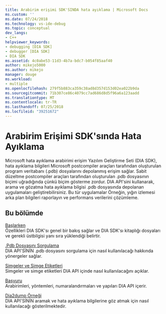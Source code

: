 ```yaml
---
title: Arabirim erişimi SDK'SINDA hata ayıklama | Microsoft Docs
ms.custom: ''
ms.date: 07/24/2018
ms.technology: vs-ide-debug
ms.topic: conceptual
dev_langs:
- C++
helpviewer_keywords:
- debugging [DIA SDK]
- debugger [DIA SDK]
- DIA SDK
ms.assetid: 4c0abe53-11d3-4b7a-bdc7-b054f85aaf40
author: mikejo5000
ms.author: mikejo
manager: douge
ms.workload:
- multiple
ms.openlocfilehash: 279f5b883ca359c38ad8d357d153d02ea022b9da
ms.sourcegitcommit: 71b307ce86c4079cc7ad686d8d5f96a6a123aadd
ms.translationtype: MT
ms.contentlocale: tr-TR
ms.lasthandoff: 07/25/2018
ms.locfileid: "39251672"
---
```

# <a name="debug-interface-access-sdk"></a>Arabirim Erişimi SDK'sında Hata Ayıklama

Microsoft hata ayıklama arabirimi erişim Yazılım Geliştirme Seti (DIA SDK), hata ayıklama bilgileri Microsoft postcompiler araçları tarafından oluşturulan program veritabanı (.pdb) dosyalarını depolanmış erişim sağlar. Sabit düzeltme postcompiler araçları tarafından oluşturulan .pdb dosyasının biçimi uğradığında çünkü biçim gösterme zordur. DIA API'sini kullanarak, arama ve gözatma hata ayıklama bilgisi .pdb dosyasında depolanan uygulamaları geliştirebilirsiniz. Bu tür uygulamalar Örneğin, yığın izlemesi arka plan bilgileri raporlayın ve performans verilerini çözümleme.

## <a name="in-this-section"></a>Bu bölümde

[Başlarken](../../debugger/debug-interface-access/getting-started-debug-interface-access-sdk.md)  
Özellikleri DIA SDK'sı genel bir bakış sağlar ve DIA SDK'sı kitaplığı dosyaları ve gerekli üstbilgisi yanı sıra yüklendiği belirtir.

[.Pdb Dosyasını Sorgulama](../../debugger/debug-interface-access/querying-the-dot-pdb-file.md)  
DIA API'SİNİN .pdb dosyasını sorgulama için nasıl kullanılacağı hakkında yönergeler sağlar.

[Simgeler ve Simge Etiketleri](../../debugger/debug-interface-access/symbols-and-symbol-tags.md)  
Simgeler ve simge etiketleri DIA API içinde nasıl kullanılacağını açıklar.

[Başvuru](../../debugger/debug-interface-access/debug-interface-access-sdk-reference.md)  
Arabirimleri, yöntemleri, numaralandırmaları ve yapıları DIA API içerir.

[Dia2dump Örneği](../../debugger/debug-interface-access/dia2dump-sample.md)  
DIA API'SİNİN aramak ve hata ayıklama bilgilerine göz atmak için nasıl kullanılacağı gösterilmektedir.
